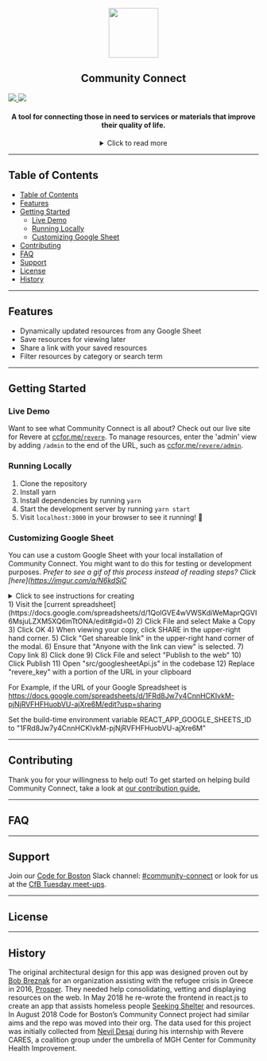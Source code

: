<p align="center">
  <img src="https://github.com/codeforboston/communityconnect/blob/development/src/components/Header/Images/cc-mini-logo.png?raw=true" width="100px">
  <h2 align="center">Community Connect</h2>

  <a align="center" href="https://communityinviter.com/apps/cfb-public/code-for-boston-slack-invite">
    <img src="https://img.shields.io/badge/slack-codeforboston%20%23communityconnect-lightgrey.svg?logo=slack">
  </a>
  <img src="https://img.shields.io/github/commit-activity/m/codeforboston/communityconnect.svg">
</p>

<h4 align="center">A tool for connecting those in need to services or materials that improve their quality of life.</h4>
<details align="center">
  <summary>Click to read more</summary>
<p align="left">
"Community Connect" is a health resource web application that aims to consolidate information about businesses and organization available in communities that promote healthy lifestyle choices. A health resource is defined as services or materials that improve the quality of life of others, ranging from affordable child care, substance abuse counseling, domestic violence support, and more. We are working in conjunction with Massachusetts General Hospital's [Center for Community Health Improvement](https://www.massgeneral.org/cchi/), MGH Revere HealthCare Center, and Revere CARES Coalition to create an extensive database in our pilot region of Revere, Chelsea, Charlestown, and eventually the Greater Boston Area.
</p>
</details>

---

## Table of Contents 
- [Table of Contents](#Table-of-Contents)
- [Features](#Features)
- [Getting Started](#Getting-Started)
  - [Live Demo](#Live-Demo)
  - [Running Locally](#Running-Locally)
  - [Customizing Google Sheet](#Customizing-Google-Sheet)
- [Contributing](#Contributing)
- [FAQ](#FAQ)
- [Support](#Support)
- [License](#License)
- [History](#History)

---
## Features
- Dynamically updated resources from any Google Sheet
- Save resources for viewing later
- Share a link with your saved resources
- Filter resources by category or search term

---
## Getting Started
### Live Demo
Want to see what Community Connect is all about? Check out our live site for Revere at [ccfor.me/`revere`](http://ccfor.me/revere). To manage resources, enter the 'admin' view by adding `/admin` to the end of the URL, such as [ccfor.me/`revere/admin`](http://ccfor.me/revere/admin).

### Running Locally
1) Clone the repository 
2) Install yarn
3) Install dependencies by running `yarn`
4) Start the development server by running `yarn start`
5) Visit `localhost:3000` in your browser to see it running! 🎉
   
### Customizing Google Sheet
You can use a custom Google Sheet with your local installation of Community Connect. You might want to do this for testing or development purposes.
*Prefer to see a gif of this process instead of reading steps? Click [here](https://imgur.com/a/N6kdSjC*
<details>
  <summary>Click to see instructions for creating 
</details>
1) Visit the [current spreadsheet](https://docs.google.com/spreadsheets/d/1QolGVE4wVWSKdiWeMaprQGVI6MsjuLZXM5XQ6mTtONA/edit#gid=0)
2) Click File and select Make a Copy
3) Click OK
4) When viewing your copy, click SHARE in the upper-right hand corner.
5) Click "Get shareable link" in the upper-right hand corner of the modal.
6) Ensure that "Anyone with the link can view" is selected.
7) Copy link
8) Click done
9) Click File and select "Publish to the web"
10) Click Publish
11) Open "src/googlesheetApi.js" in the codebase
12) Replace "revere_key" with a portion of the URL in your clipboard

For Example, if the URL of your Google Spreadsheet is
https://docs.google.com/spreadsheets/d/1FRd8Jw7y4CnnHCKIvkM-pjNjRVFHFHuobVU-ajXre6M/edit?usp=sharing

Set the build-time environment variable REACT_APP_GOOGLE_SHEETS_ID to "1FRd8Jw7y4CnnHCKIvkM-pjNjRVFHFHuobVU-ajXre6M"

---

## Contributing
Thank you for your willingness to help out! To get started on helping build Community Connect, take a look at [our contribution guide.](/docs/CONTRIBUTING.md)
   
---

## FAQ

---

## Support
Join our [Code for Boston](https://www.codeforboston.org/) Slack channel: [#community-connect](https://communityinviter.com/apps/cfb-public/code-for-boston-slack-invite) or look for us at the [CfB Tuesday meet-ups](https://meetup.com/Code-For-Boston).

---

## License

---

## History
The original architectural design for this app was designed proven out by [Bob Breznak](https://github.com/bobbrez) for an organization assisting with the refugee crisis in Greece in 2016, [Prosper](http://prosper.community/). They needed help consolidating, vetting and displaying resources on the web. In May 2018 he re-wrote the frontend in react.js to create an app that assists homeless people [Seeking Shelter](https://makao2.brez.io/) and resources. In August 2018 Code for Boston’s Community Connect project had similar aims and the repo was moved into their org. The data used for this project was initially collected from [Nevil Desai](https://www.linkedin.com/in/nevildesai/) during his internship with Revere CARES, a coalition group under the umbrella of MGH Center for Community Health Improvement.
